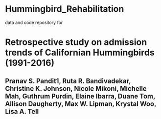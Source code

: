 # Hummingbird_Rehabilitation
data and code repository for 
# Retrospective study on admission trends of Californian Hummingbirds (1991-2016)  
## Pranav S. Pandit1, Ruta R. Bandivadekar, Christine K. Johnson, Nicole Mikoni, Michelle Mah, Guthrum Purdin, Elaine Ibarra, Duane Tom, Allison Daugherty, Max W. Lipman, Krystal Woo, Lisa A. Tell
